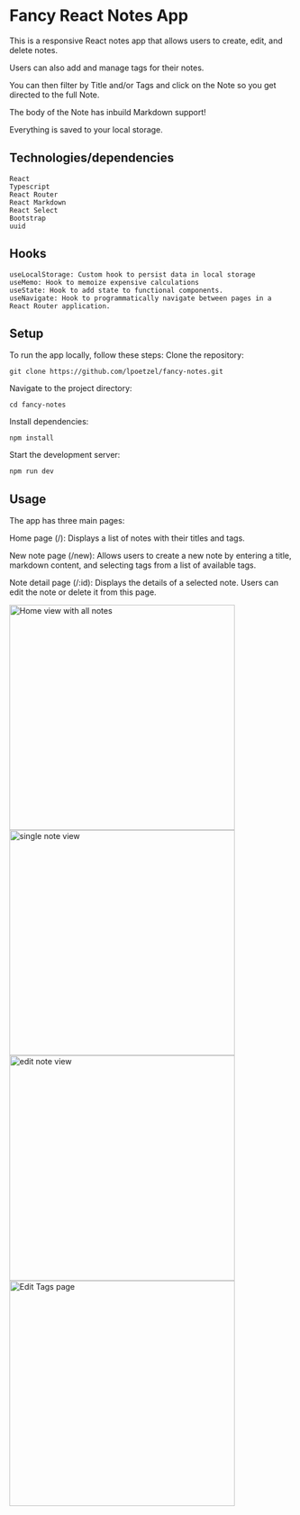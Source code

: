 # Fancy React Notes App

This is a responsive React notes app that allows users to create, edit, and delete notes.

Users can also add and manage tags for their notes.

You can then filter by Title and/or Tags and click on the Note so you get directed to the full Note.

The body of the Note has inbuild Markdown support!

Everything is saved to your local storage.

## Technologies/dependencies
    React
    Typescript
    React Router
    React Markdown
    React Select
    Bootstrap
    uuid
    
## Hooks

    useLocalStorage: Custom hook to persist data in local storage
    useMemo: Hook to memoize expensive calculations
    useState: Hook to add state to functional components.
    useNavigate: Hook to programmatically navigate between pages in a React Router application.

## Setup

To run the app locally, follow these steps:
Clone the repository:

    git clone https://github.com/lpoetzel/fancy-notes.git


Navigate to the project directory:

    cd fancy-notes

Install dependencies:

    npm install

Start the development server:

    npm run dev

## Usage

The app has three main pages:

  Home page (/): Displays a list of notes with their titles and tags.
  
  New note page (/new): Allows users to create a new note by entering a title, markdown content, and selecting tags from a list of available tags.
  
  Note detail page (/:id): Displays the details of a selected note. Users can edit the note or delete it from this page.
  
 <div>
<img src="https://user-images.githubusercontent.com/104060521/220886460-1549c8d1-3295-42b8-bee1-7ef23f9a7362.png" alt="Home view with all notes" width="400" />

<img src="https://user-images.githubusercontent.com/104060521/220886546-6c03070f-ae47-42ce-a21c-03b7ccb7f712.png" alt="single note view" width="400" />

<img src="https://user-images.githubusercontent.com/104060521/220886661-19f3f44a-1e1b-4e22-b705-7a9e406555c7.png" alt="edit note view" width="400" />

<img src="https://user-images.githubusercontent.com/104060521/220887737-375103c5-c2c3-4b27-84f2-96c766fee03f.png" alt="Edit Tags page" width="400" />

</div>
